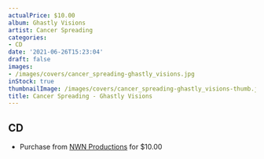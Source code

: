 ```yaml
---
actualPrice: $10.00
album: Ghastly Visions
artist: Cancer Spreading
categories:
- CD
date: '2021-06-26T15:23:04'
draft: false
images:
- /images/covers/cancer_spreading-ghastly_visions.jpg
inStock: true
thumbnailImage: /images/covers/cancer_spreading-ghastly_visions-thumb.jpg
title: Cancer Spreading - Ghastly Visions
---
```


## CD
* Purchase from [NWN Productions](http://shop.nwnprod.com/index.php?route=product/product&path=93&product_id=9853&sort=pd.name&order=ASC) for $10.00
